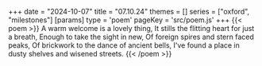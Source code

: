 +++
date = "2024-10-07"
title = "07.10.24"
themes = []
series = ["oxford", "milestones"]
[params]
  type = 'poem'
  pageKey = 'src/poem.js'
+++
{{< poem >}}
A warm welcome is a lovely thing,
It stills the flitting heart for just a breath,
Enough to take the sight in new,
Of foreign spires and stern faced peaks,
Of brickwork to the dance of ancient bells,
I've found a place in dusty shelves and wisened streets.
{{< /poem >}}
